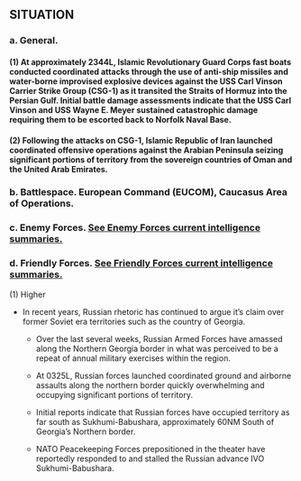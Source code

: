 ## SITUATION

### a.	General.  

#### (1) At approximately 2344L, Islamic Revolutionary Guard Corps fast boats conducted coordinated attacks through the use of anti-ship missiles and water-borne improvised explosive devices against the USS Carl Vinson Carrier Strike Group (CSG-1) as it transited the Straits of Hormuz into the Persian Gulf. Initial battle damage assessments indicate that the USS Carl Vinson and USS Wayne E. Meyer sustained catastrophic damage requiring them to be escorted back to Norfolk Naval Base.

#### (2) Following the attacks on CSG-1, Islamic Republic of Iran launched coordinated offensive operations against the Arabian Peninsula seizing significant portions of territory from the sovereign countries of Oman and the United Arab Emirates.

### b.	Battlespace.  European Command (EUCOM), Caucasus Area of Operations.

### c.  Enemy Forces.  [See Enemy Forces current intelligence summaries.](Docs/Enemy_Forces.md)

### d.  Friendly Forces.  [See Friendly Forces current intelligence summaries.](Docs/Friendly_Forces.md)

(1) Higher


* In recent years, Russian rhetoric has continued to argue it’s claim over former Soviet era territories such as the country of Georgia. 

  * Over the last several weeks, Russian Armed Forces have amassed along the Northern Georgia border in what was perceived to be a repeat of annual military exercises within the region.

  * At 0325L, Russian forces launched coordinated ground and airborne assaults along the northern border quickly overwhelming and occupying significant portions of territory.

  * Initial reports indicate that Russian forces have occupied territory as far south as Sukhumi-Babushara, approximately 60NM South of Georgia’s Northern border.

  * NATO Peacekeeping Forces prepositioned in the theater have reportedly responded to and stalled the Russian advance IVO Sukhumi-Babushara.
